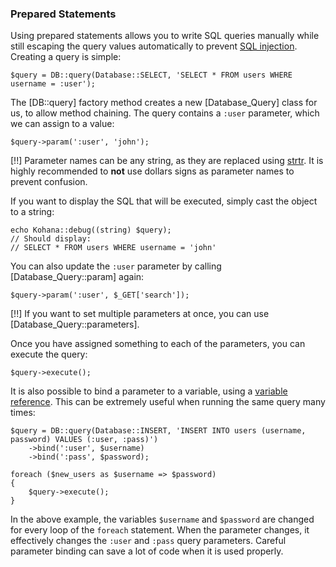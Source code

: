 ### Prepared Statements

Using prepared statements allows you to write SQL queries manually while still escaping the query values automatically to prevent [SQL injection](http://wikipedia.org/wiki/SQL_Injection). Creating a query is simple:

    $query = DB::query(Database::SELECT, 'SELECT * FROM users WHERE username = :user');

The [DB::query] factory method creates a new [Database_Query] class for us, to allow method chaining. The query contains a `:user` parameter, which we can assign to a value:

    $query->param(':user', 'john');

[!!] Parameter names can be any string, as they are replaced using [strtr](http://php.net/strtr). It is highly recommended to **not** use dollars signs as parameter names to prevent confusion.

If you want to display the SQL that will be executed, simply cast the object to a string:

    echo Kohana::debug((string) $query);
    // Should display:
    // SELECT * FROM users WHERE username = 'john'

You can also update the `:user` parameter by calling [Database_Query::param] again:

    $query->param(':user', $_GET['search']);

[!!] If you want to set multiple parameters at once, you can use [Database_Query::parameters].

Once you have assigned something to each of the parameters, you can execute the query:

    $query->execute();

It is also possible to bind a parameter to a variable, using a [variable reference]((http://php.net/language.references.whatdo)). This can be extremely useful when running the same query many times:

    $query = DB::query(Database::INSERT, 'INSERT INTO users (username, password) VALUES (:user, :pass)')
        ->bind(':user', $username)
        ->bind(':pass', $password);

    foreach ($new_users as $username => $password)
    {
        $query->execute();
    }

In the above example, the variables `$username` and `$password` are changed for every loop of the `foreach` statement. When the parameter changes, it effectively changes the `:user` and `:pass` query parameters. Careful parameter binding can save a lot of code when it is used properly.
